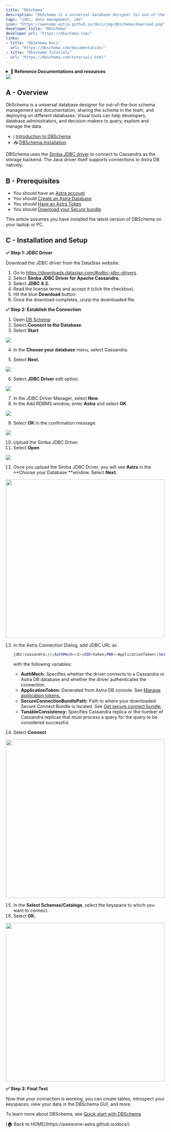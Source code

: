 ```yaml
---
title: "DbSchema"
description: "DbSchema is a universal database designer for out-of-the-box schema management and documentation, sharing the schema in the team, and deploying on different databases. Visual tools can help developers, database administrators, and decision-makers to query, explore and manage the data."
tags: "jdbc, data management, ide"
icon: "https://awesome-astra.github.io/docs/img/dbschema/download.png"
developer_title: "DbSchema"
developer_url: "https://dbschema.com/"
links:
- title: "DbSchema Docs"
  url: "https://dbschema.com/documentation/"
- title: "DbSchema Tutorials"
  url: "https://dbschema.com/tutorials.html"
---
```


<div class="nosurface" markdown="1">

<details>
<summary><b> 📖 Reference Documentations and resources</b></summary>
<ol>
<li><a href="https://docs.datastax.com/en/astra/docs/db-integration-dbschema.html"><b>📖 Astra Docs</b> - Reference documentation</a>
<li><a href="https://dbschema.com/tutorials.html">DBSchema Tutorials</a>
</ol>
</details>

<img src="https://awesome-astra.github.io/docs/img/dbschema/download.png" />
</div>

## A - Overview

DbSchema is a universal database designer for out-of-the-box schema management and documentation, sharing the schema in the team, and deploying on different databases. Visual tools can help developers, database administrators, and decision-makers to query, explore and manage the data.

- <span class="nosurface">ℹ️ </span>[Introduction to DBSchema](https://dbschema.com/features.html)
- <span class="nosurface">📥 </span>[DBSchema Installation](https://dbschema.com/download.html)

DBSchema uses the [Simba JDBC driver](https://downloads.datastax.com/#odbc-jdbc-drivers) to connect to Cassandra as the storage backend. The Java driver itself supports connections to Astra DB natively.

## B - Prerequisites
<ul class="prerequisites">
  <li class="nosurface">You should have an <a href="https://astra.dev/3B7HcYo">Astra account</a></li>
  <li class="nosurface">You should <a href="https://awesome-astra.github.io/docs/pages/astra/create-instance/">Create an Astra Database</a></li>
  <li class="nosurface">You should <a href="https://awesome-astra.github.io/docs/pages/astra/create-token/">Have an Astra Token</a></li>
  <li class="nosurface">You should <a href="https://awesome-astra.github.io/docs/pages/astra/download-scb/">Download your Secure bundle</a></li>
</ul>

This article assumes you have installed the latest version of DBSchema on your laptop or PC.

## C - Installation and Setup

**<span class="nosurface">✅ </span>Step 1: JDBC Driver**

Download the JDBC driver from the DataStax website:

1. Go to https://downloads.datastax.com/#odbc-jdbc-drivers.
2. Select **Simba JDBC Driver for Apache Cassandra.**
3. Select **JDBC 4.2.**
4. Read the license terms and accept it (click the checkbox).
5. Hit the blue **Download** button.
6. Once the download completes, unzip the downloaded file.

**<span class="nosurface">✅ </span>Step 2: Establish the Connection**

1. Open [DB Schema](https://dbschema.com/)
2. Select **Connect to the Database**
3. Select **Start**
<img src="https://awesome-astra.github.io/docs/img/dbschema/dbschema-start.png"/>

4. In the **Choose your database** menu, select Cassandra.

5. Select **Next.**
<img src="https://awesome-astra.github.io/docs/img/dbschema/dbschema-cass-sel.png" />

6. Select **JDBC Driver** edit option.
<img src="https://awesome-astra.github.io/docs/img/dbschema/dbschema-connection-d.png" />

7. In the JDBC Driver Manager, select **New**.
8. In the Add RDBMS window, enter **Astra** and select **OK**
<img src="https://awesome-astra.github.io/docs/img/dbschema/dbschema-driver-manager.png" />

9. Select **OK** in the confirmation message.
<img src="https://awesome-astra.github.io/docs/img/dbschema/dbschema-connection.png" />

10. Upload the Simba JDBC Driver.
11. Select **Open**
<img src="https://awesome-astra.github.io/docs/img/dbschema/dbschema-simba-driver.png" />

12. Once you upload the Simba JDBC Driver, you will see **Astra** in the **Choose your Database **window. Select **Next**.
<img src="https://awesome-astra.github.io/docs/img/dbschema/dbschema-astra.png" height="500px" />

13. In the Astra Connection Dialog, add JDBC URL as
    ```bash
    jdbc:cassandra://;AuthMech=<2>;UID=token;PWD=<ApplicationToken>;SecureConnectionBundlePath=<PATH TO YOUR SECURE CONNECT BUNDLE>;TunableConsistency=<6>
    ```
    with the following variables:

    - **AuthMech:** Specifies whether the driver connects to a Cassandra or Astra DB database and whether the driver authenticates the connection.
    - **ApplicationToken:** Generated from Astra DB console. See [Manage application tokens.](https://docs.datastax.com/en/astra/docs/manage-application-tokens.html)
    - **SecureConnectionBundlePath:** Path to where your downloaded Secure Connect Bundle is located. See [Get secure connect bundle.](https://docs.datastax.com/en/astra/docs/obtaining-database-credentials.html)
    - **TunableConsistency:** Specifies Cassandra replica or the number of Cassandra replicas that must process a query for the query to be considered successful.

14. Select **Connect**
<img src="https://awesome-astra.github.io/docs/img/dbschema/dbschema-url.png" height="500px" />

15. In the **Select Schemas/Catalogs**, select the keyspace to which you want to connect.
16. Select **OK.**
<img src="https://awesome-astra.github.io/docs/img/dbschema/dbschema-connetion-established.png" height="500px" />

**<span class="nosurface">✅ </span> Step 3: Final Test**

Now that your connection is working, you can create tables, introspect your keyspaces, view your data in the DBSchema GUI, and more.

To learn more about DBSchema, see [Quick start with DBSchema](https://dbschema.com/tutorials.html)

<div class="nosurface" markdown="1">
[🏠 Back to HOME](https://awesome-astra.github.io/docs/) 
</div>